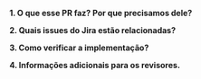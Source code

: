 <!--
Por favor, garanta que você leu e seguiu todos os processos e boas práticas.
https://github.dxc.com/clarobr/digital-guides
-->

**1. O que esse PR faz? Por que precisamos dele?**
<!-- Este item é obrigatório -->

**2. Quais issues do Jira estão relacionadas?**
<!-- Este item é obrigatório -->

**3. Como verificar a implementação?**
<!-- Este item é obrigatório -->

**4. Informações adicionais para os revisores.**
<!-- Este item é opcional -->
